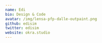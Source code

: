 ```yaml
---
name: Edi
bio: Design & Code
avatar: /img/lensa-pfp-dalle-outpaint.png
github: edisim
twitter: edisim
website: okra.studio
---
```

